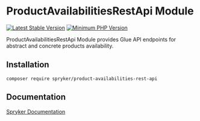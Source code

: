 # ProductAvailabilitiesRestApi Module
[![Latest Stable Version](https://poser.pugx.org/spryker/product-availabilities-rest-api/v/stable.svg)](https://packagist.org/packages/spryker/product-availabilities-rest-api)
[![Minimum PHP Version](https://img.shields.io/badge/php-%3E%3D%208.1-8892BF.svg)](https://php.net/)

ProductAvailabilitiesRestApi Module provides Glue API endpoints for abstract and concrete products availability.

## Installation

```
composer require spryker/product-availabilities-rest-api
```

## Documentation

[Spryker Documentation](https://docs.spryker.com)
